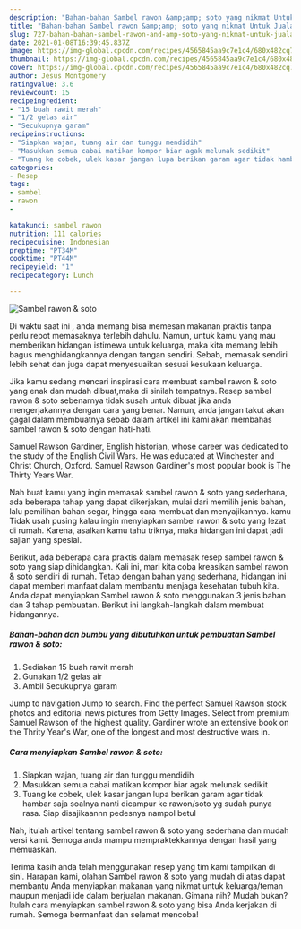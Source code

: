 ```yaml
---
description: "Bahan-bahan Sambel rawon &amp;amp; soto yang nikmat Untuk Jualan"
title: "Bahan-bahan Sambel rawon &amp;amp; soto yang nikmat Untuk Jualan"
slug: 727-bahan-bahan-sambel-rawon-and-amp-soto-yang-nikmat-untuk-jualan
date: 2021-01-08T16:39:45.837Z
image: https://img-global.cpcdn.com/recipes/4565845aa9c7e1c4/680x482cq70/sambel-rawon-soto-foto-resep-utama.jpg
thumbnail: https://img-global.cpcdn.com/recipes/4565845aa9c7e1c4/680x482cq70/sambel-rawon-soto-foto-resep-utama.jpg
cover: https://img-global.cpcdn.com/recipes/4565845aa9c7e1c4/680x482cq70/sambel-rawon-soto-foto-resep-utama.jpg
author: Jesus Montgomery
ratingvalue: 3.6
reviewcount: 15
recipeingredient:
- "15 buah rawit merah"
- "1/2 gelas air"
- "Secukupnya garam"
recipeinstructions:
- "Siapkan wajan, tuang air dan tunggu mendidih"
- "Masukkan semua cabai matikan kompor biar agak melunak sedikit"
- "Tuang ke cobek, ulek kasar jangan lupa berikan garam agar tidak hambar saja soalnya nanti dicampur ke rawon/soto yg sudah punya rasa. Siap disajikaannn pedesnya nampol betul"
categories:
- Resep
tags:
- sambel
- rawon
- 

katakunci: sambel rawon  
nutrition: 111 calories
recipecuisine: Indonesian
preptime: "PT34M"
cooktime: "PT44M"
recipeyield: "1"
recipecategory: Lunch

---
```



![Sambel rawon &amp; soto](https://img-global.cpcdn.com/recipes/4565845aa9c7e1c4/680x482cq70/sambel-rawon-soto-foto-resep-utama.jpg)

Di waktu  saat ini , anda memang bisa memesan makanan praktis tanpa perlu repot memasaknya terlebih dahulu. Namun, untuk kamu yang mau memberikan hidangan istimewa untuk keluarga, maka kita memang lebih bagus menghidangkannya dengan tangan sendiri. Sebab, memasak sendiri lebih sehat dan juga dapat menyesuaikan sesuai kesukaan keluarga.

Jika kamu sedang mencari inspirasi cara membuat sambel rawon &amp; soto yang enak dan mudah dibuat,maka di sinilah tempatnya. Resep sambel rawon &amp; soto  sebenarnya tidak susah untuk dibuat jika anda mengerjakannya dengan cara yang benar. Namun, anda jangan takut akan gagal dalam membuatnya 
sebab dalam artikel ini kami akan membahas sambel rawon &amp; soto dengan hati-hati.  

Samuel Rawson Gardiner, English historian, whose career was dedicated to the study of the English Civil Wars. He was educated at Winchester and Christ Church, Oxford. Samuel Rawson Gardiner&#39;s most popular book is The Thirty Years War.

Nah buat kamu yang ingin memasak sambel rawon &amp; soto yang sederhana, ada beberapa tahap yang dapat dikerjakan, mulai dari memilih jenis bahan, lalu pemilihan bahan segar, hingga cara membuat dan menyajikannya. kamu Tidak usah pusing kalau ingin menyiapkan sambel rawon &amp; soto yang lezat di rumah. Karena, asalkan kamu  tahu triknya, maka hidangan ini dapat jadi sajian yang spesial.

Berikut, ada beberapa cara praktis  dalam memasak resep sambel rawon &amp; soto yang siap dihidangkan. Kali ini, mari kita coba kreasikan sambel rawon &amp; soto sendiri di rumah. Tetap dengan bahan yang sederhana, hidangan ini dapat memberi manfaat dalam membantu menjaga kesehatan tubuh kita. Anda dapat menyiapkan Sambel rawon &amp; soto menggunakan 3 jenis bahan dan 3 tahap pembuatan. Berikut ini langkah-langkah dalam membuat hidangannya.

<!--inarticleads1-->

##### Bahan-bahan dan bumbu yang dibutuhkan untuk pembuatan Sambel rawon &amp; soto:

1. Sediakan 15 buah rawit merah
1. Gunakan 1/2 gelas air
1. Ambil Secukupnya garam


Jump to navigation Jump to search. Find the perfect Samuel Rawson stock photos and editorial news pictures from Getty Images. Select from premium Samuel Rawson of the highest quality. Gardiner wrote an extensive book on the Thrity Year&#39;s War, one of the longest and most destructive wars in. 

<!--inarticleads2-->

##### Cara menyiapkan Sambel rawon &amp; soto:

1. Siapkan wajan, tuang air dan tunggu mendidih
1. Masukkan semua cabai matikan kompor biar agak melunak sedikit
1. Tuang ke cobek, ulek kasar jangan lupa berikan garam agar tidak hambar saja soalnya nanti dicampur ke rawon/soto yg sudah punya rasa. Siap disajikaannn pedesnya nampol betul




Nah, itulah artikel tentang  sambel rawon &amp; soto  yang sederhana dan mudah versi kami. Semoga anda mampu mempraktekkannya dengan hasil yang memuaskan. 

Terima kasih anda telah menggunakan resep yang tim kami tampilkan di sini. Harapan kami, olahan  Sambel rawon &amp; soto yang mudah di atas dapat membantu Anda menyiapkan makanan yang nikmat untuk keluarga/teman maupun menjadi ide dalam berjualan makanan. Gimana nih? Mudah bukan? Itulah cara menyiapkan sambel rawon &amp; soto yang bisa Anda kerjakan di rumah. Semoga bermanfaat dan selamat mencoba!

